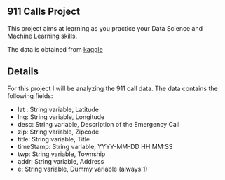 ## 911 Calls Project

This project aims at learning as you practice your Data Science and Machine Learning skills.

The data is obtained from [kaggle](kaggle.com)

## Details

For this project I will be analyzing the 911 call data. The data contains the following fields:

* lat : String variable, Latitude
* lng: String variable, Longitude
* desc: String variable, Description of the Emergency Call
* zip: String variable, Zipcode
* title: String variable, Title
* timeStamp: String variable, YYYY-MM-DD HH:MM:SS
* twp: String variable, Township
* addr: String variable, Address
* e: String variable, Dummy variable (always 1)

